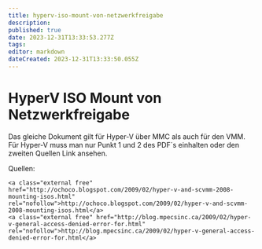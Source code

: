 ```yaml
---
title: hyperv-iso-mount-von-netzwerkfreigabe
description: 
published: true
date: 2023-12-31T13:33:53.277Z
tags: 
editor: markdown
dateCreated: 2023-12-31T13:33:50.055Z
---
```


# HyperV ISO Mount von Netzwerkfreigabe

Das gleiche Dokument gilt für Hyper-V über MMC als auch für den VMM. Für Hyper-V muss man nur Punkt 1 und 2 des PDF´s einhalten oder den zweiten Quellen Link ansehen.

Quellen:

```
<a class="external free" href="http://ochoco.blogspot.com/2009/02/hyper-v-and-scvmm-2008-mounting-isos.html" rel="nofollow">http://ochoco.blogspot.com/2009/02/hyper-v-and-scvmm-2008-mounting-isos.html</a>
<a class="external free" href="http://blog.mpecsinc.ca/2009/02/hyper-v-general-access-denied-error-for.html" rel="nofollow">http://blog.mpecsinc.ca/2009/02/hyper-v-general-access-denied-error-for.html</a>
```